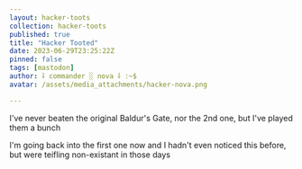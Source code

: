 ```yaml
---
layout: hacker-toots
collection: hacker-toots
published: true
title: "Hacker Tooted"
date: 2023-06-29T23:25:22Z
pinned: false
tags: [mastodon]
author: ⸸ commander ░ nova ⸸ :~$
avatar: /assets/media_attachments/hacker-nova.png

---
```


<p>I&#39;ve never beaten the original Baldur&#39;s Gate, nor the 2nd one, but I&#39;ve played them a bunch</p><p>I&#39;m going back into the first one now and I hadn&#39;t even noticed this before, but were teifling non-existant in those days</p>


